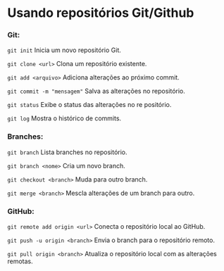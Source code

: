 
# Usando repositórios Git/Github
### Git:

` git init `  Inicia um novo repositório Git.

`git clone <url>` Clona um repositório existente.

`git add <arquivo>` Adiciona alterações ao próximo commit.

`git commit -m "mensagem"` Salva as alterações no 
repositório.

`git status` Exibe o status das alterações no re
positório.

`git log` Mostra o histórico de commits.


### Branches:

`git branch` Lista branches no repositório.

`git branch <nome>` Cria um novo branch.

`git checkout <branch>` Muda para outro branch.

`git merge <branch>` Mescla alterações de um branch para outro.

### GitHub:

`git remote add origin <url>` Conecta o repositório local ao GitHub.

`git push -u origin <branch>` Envia o branch para o repositório remoto.

`git pull origin <branch>` Atualiza o repositório local com as alterações remotas.
